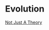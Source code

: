 <link href="index.css" rel="stylesheet"></link>

Evolution
=========

[Not Just A Theory](http://www.notjustatheory.com/index.html)
